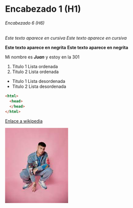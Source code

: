 # Encabezado 1 (H1)
###### Encabezado 6 (H6)

*Este texto aparece en cursiva*
_Este texto aparece en cursiva_

**Este texto aparece en negrita**
__Este texto aparece en negrita__

Mi nombre es *__Juan__* y estoy en la 301

1. Titulo 1 Lista ordenada 
2. Titulo 2 Lista ordenada

- Titulo 1 Lista desordenada
- Titulo 2 Lista desordenada

```html
<html>
  <head>
  </head>
</html>
```
[Enlace a wikipedia](https://es.wikipedia.org/wiki/Wikipedia:Portada "Texto alternativo")

![Foto Duki](https://github.com/JuanCarlospg/repasoGithub/blob/main/Duki.jpg "Duko")
